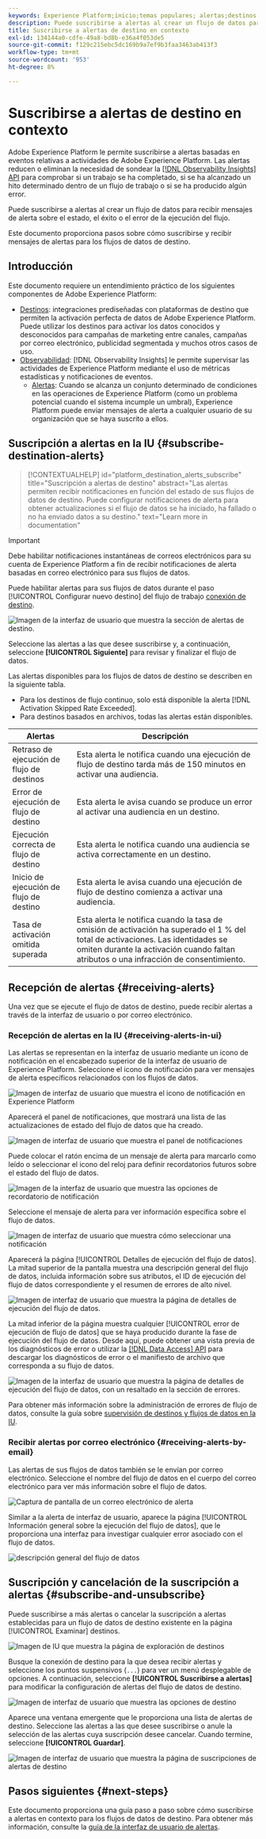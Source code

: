 ```yaml
---
keywords: Experience Platform;inicio;temas populares; alertas;destinos
description: Puede suscribirse a alertas al crear un flujo de datos para recibir mensajes de alerta sobre el estado, el éxito o el error de la ejecución del flujo.
title: Suscribirse a alertas de destino en contexto
exl-id: 134144a0-cdfe-49a8-bd8b-e36a4f053de5
source-git-commit: f129c215ebc5dc169b9a7ef9b3faa3463ab413f3
workflow-type: tm+mt
source-wordcount: '953'
ht-degree: 8%

---
```


# Suscribirse a alertas de destino en contexto

Adobe Experience Platform le permite suscribirse a alertas basadas en eventos relativas a actividades de Adobe Experience Platform. Las alertas reducen o eliminan la necesidad de sondear la [[!DNL Observability Insights] API](../../observability/api/overview.md) para comprobar si un trabajo se ha completado, si se ha alcanzado un hito determinado dentro de un flujo de trabajo o si se ha producido algún error.

Puede suscribirse a alertas al crear un flujo de datos para recibir mensajes de alerta sobre el estado, el éxito o el error de la ejecución del flujo.

Este documento proporciona pasos sobre cómo suscribirse y recibir mensajes de alertas para los flujos de datos de destino.

## Introducción

Este documento requiere un entendimiento práctico de los siguientes componentes de Adobe Experience Platform:

* [Destinos](../home.md): integraciones prediseñadas con plataformas de destino que permiten la activación perfecta de datos de Adobe Experience Platform. Puede utilizar los destinos para activar los datos conocidos y desconocidos para campañas de marketing entre canales, campañas por correo electrónico, publicidad segmentada y muchos otros casos de uso.
* [Observabilidad](../../observability/home.md): [!DNL Observability Insights] le permite supervisar las actividades de Experience Platform mediante el uso de métricas estadísticas y notificaciones de eventos.
   * [Alertas](../../observability/alerts/overview.md): Cuando se alcanza un conjunto determinado de condiciones en las operaciones de Experience Platform (como un problema potencial cuando el sistema incumple un umbral), Experience Platform puede enviar mensajes de alerta a cualquier usuario de su organización que se haya suscrito a ellos.

## Suscripción a alertas en la IU {#subscribe-destination-alerts}

>[!CONTEXTUALHELP]
>id="platform_destination_alerts_subscribe"
>title="Suscripción a alertas de destino"
>abstract="Las alertas permiten recibir notificaciones en función del estado de sus flujos de datos de destino. Puede configurar notificaciones de alerta para obtener actualizaciones si el flujo de datos se ha iniciado, ha fallado o no ha enviado datos a su destino."
>text="Learn more in documentation"

>[!IMPORTANT]
>
>Debe habilitar notificaciones instantáneas de correos electrónicos para su cuenta de Experience Platform a fin de recibir notificaciones de alerta basadas en correo electrónico para sus flujos de datos.

Puede habilitar alertas para sus flujos de datos durante el paso [!UICONTROL Configurar nuevo destino] del flujo de trabajo [conexión de destino](connect-destination.md).

![Imagen de la interfaz de usuario que muestra la sección de alertas de destino.](../assets/ui/alerts/destination-alerts.png)

Seleccione las alertas a las que desee suscribirse y, a continuación, seleccione **[!UICONTROL Siguiente]** para revisar y finalizar el flujo de datos.

Las alertas disponibles para los flujos de datos de destino se describen en la siguiente tabla.

* Para los destinos de flujo continuo, solo está disponible la alerta [!DNL Activation Skipped Rate Exceeded].
* Para destinos basados en archivos, todas las alertas están disponibles.

| Alertas | Descripción |
| --- | --- |
| Retraso de ejecución de flujo de destinos | Esta alerta le notifica cuando una ejecución de flujo de destino tarda más de 150 minutos en activar una audiencia. |
| Error de ejecución de flujo de destino | Esta alerta le avisa cuando se produce un error al activar una audiencia en un destino. |
| Ejecución correcta de flujo de destino | Esta alerta le notifica cuando una audiencia se activa correctamente en un destino. |
| Inicio de ejecución de flujo de destino | Esta alerta le avisa cuando una ejecución de flujo de destino comienza a activar una audiencia. |
| Tasa de activación omitida superada | Esta alerta le notifica cuando la tasa de omisión de activación ha superado el 1 % del total de activaciones. Las identidades se omiten durante la activación cuando faltan atributos o una infracción de consentimiento. |

## Recepción de alertas {#receiving-alerts}

Una vez que se ejecute el flujo de datos de destino, puede recibir alertas a través de la interfaz de usuario o por correo electrónico.

### Recepción de alertas en la IU {#receiving-alerts-in-ui}

Las alertas se representan en la interfaz de usuario mediante un icono de notificación en el encabezado superior de la interfaz de usuario de Experience Platform. Seleccione el icono de notificación para ver mensajes de alerta específicos relacionados con los flujos de datos.

![Imagen de interfaz de usuario que muestra el icono de notificación en Experience Platform](../assets/ui/alerts/notification.png)

Aparecerá el panel de notificaciones, que mostrará una lista de las actualizaciones de estado del flujo de datos que ha creado.

![Imagen de interfaz de usuario que muestra el panel de notificaciones](../assets/ui/alerts/alert-window.png)

Puede colocar el ratón encima de un mensaje de alerta para marcarlo como leído o seleccionar el icono del reloj para definir recordatorios futuros sobre el estado del flujo de datos.

![Imagen de la interfaz de usuario que muestra las opciones de recordatorio de notificación](../assets/ui/alerts/remind-me.png)

Seleccione el mensaje de alerta para ver información específica sobre el flujo de datos.

![Imagen de interfaz de usuario que muestra cómo seleccionar una notificación](../assets/ui/alerts/select-alert-message.png)

Aparecerá la página [!UICONTROL Detalles de ejecución del flujo de datos]. La mitad superior de la pantalla muestra una descripción general del flujo de datos, incluida información sobre sus atributos, el ID de ejecución del flujo de datos correspondiente y el resumen de errores de alto nivel.

![Imagen de interfaz de usuario que muestra la página de detalles de ejecución del flujo de datos.](../assets/ui/alerts/dataflow-overview.png)

La mitad inferior de la página muestra cualquier [!UICONTROL error de ejecución de flujo de datos] que se haya producido durante la fase de ejecución del flujo de datos. Desde aquí, puede obtener una vista previa de los diagnósticos de error o utilizar la [[!DNL Data Access] API](https://www.adobe.io/experience-platform-apis/references/data-access/) para descargar los diagnósticos de error o el manifiesto de archivo que corresponda a su flujo de datos.

![Imagen de la interfaz de usuario que muestra la página de detalles de ejecución del flujo de datos, con un resaltado en la sección de errores.](../assets/ui/alerts/dataflow-run-error.png)

Para obtener más información sobre la administración de errores de flujo de datos, consulte la guía sobre [supervisión de destinos y flujos de datos en la IU](../../dataflows/ui/monitor-destinations.md).

### Recibir alertas por correo electrónico {#receiving-alerts-by-email}

Las alertas de sus flujos de datos también se le envían por correo electrónico. Seleccione el nombre del flujo de datos en el cuerpo del correo electrónico para ver más información sobre el flujo de datos.

![Captura de pantalla de un correo electrónico de alerta](../assets/ui/alerts/email.png)

Similar a la alerta de interfaz de usuario, aparece la página [!UICONTROL Información general sobre la ejecución del flujo de datos], que le proporciona una interfaz para investigar cualquier error asociado con el flujo de datos.

![descripción general del flujo de datos](../assets/ui/alerts/dataflow-overview.png)

## Suscripción y cancelación de la suscripción a alertas {#subscribe-and-unsubscribe}

Puede suscribirse a más alertas o cancelar la suscripción a alertas establecidas para un flujo de datos de destino existente en la página [!UICONTROL Examinar] destinos.

![Imagen de IU que muestra la página de exploración de destinos](../assets/ui/alerts/destination-list.png)

Busque la conexión de destino para la que desea recibir alertas y seleccione los puntos suspensivos (`...`) para ver un menú desplegable de opciones. A continuación, seleccione **[!UICONTROL Suscribirse a alertas]** para modificar la configuración de alertas del flujo de datos de destino.

![Imagen de interfaz de usuario que muestra las opciones de destino](../assets/ui/alerts/destination-alerts-subscribe.png)

Aparece una ventana emergente que le proporciona una lista de alertas de destino. Seleccione las alertas a las que desee suscribirse o anule la selección de las alertas cuya suscripción desee cancelar. Cuando termine, seleccione **[!UICONTROL Guardar]**.

![Imagen de interfaz de usuario que muestra la página de suscripciones de alertas de destino](../assets/ui/alerts/destination-alerts-list.png)

## Pasos siguientes {#next-steps}

Este documento proporciona una guía paso a paso sobre cómo suscribirse a alertas en contexto para los flujos de datos de destino. Para obtener más información, consulte la [guía de la interfaz de usuario de alertas](../../observability/alerts/ui.md).
